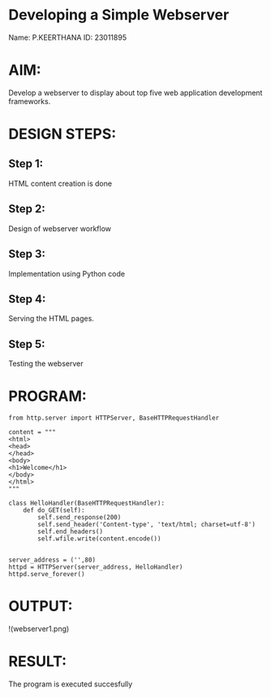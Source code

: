 # Developing a Simple Webserver
Name: P.KEERTHANA
ID: 23011895

# AIM:

Develop a webserver to display about top five web application development frameworks.

# DESIGN STEPS:

## Step 1:

HTML content creation is done

## Step 2:

Design of webserver workflow

## Step 3:

Implementation using Python code

## Step 4:

Serving the HTML pages.

## Step 5:

Testing the webserver
# PROGRAM:
```
from http.server import HTTPServer, BaseHTTPRequestHandler

content = """
<html>
<head>
</head>
<body>
<h1>Welcome</h1>
</body>
</html>
"""

class HelloHandler(BaseHTTPRequestHandler):
    def do_GET(self):
        self.send_response(200)
        self.send_header('Content-type', 'text/html; charset=utf-8')
        self.end_headers()
        self.wfile.write(content.encode())


server_address = ('',80)
httpd = HTTPServer(server_address, HelloHandler)
httpd.serve_forever()
```
# OUTPUT:
!(webserver1.png)


# RESULT:

The program is executed succesfully
